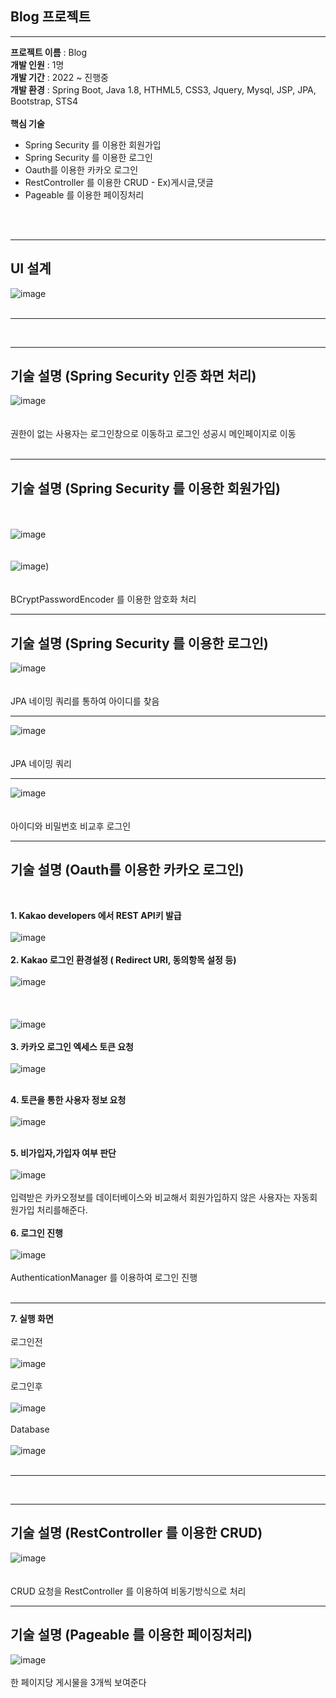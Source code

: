 ## Blog 프로젝트

<hr>

__프로젝트 이름__ : Blog<br>
__개발 인원__ : 1명<br>
__개발 기간__ : 2022 ~ 진행중<br>
__개발 환경__ : Spring Boot, Java 1.8, HTHML5, CSS3, Jquery, Mysql, JSP, JPA, Bootstrap, STS4<br><br>
__핵심 기술__<br>
<ul>
   <li>Spring Security 를 이용한 회원가입</li>
   <li>Spring Security 를 이용한 로그인</li>
   <li>Oauth를 이용한 카카오 로그인</li>
   <li>RestController 를 이용한 CRUD - Ex)게시글,댓글</li>
   <li>Pageable 를 이용한 페이징처리</li>
</ul>


<br><br><hr>
## UI 설계
![image](https://user-images.githubusercontent.com/100080583/160607987-924ccbe1-24b0-4362-86d5-881d131c6887.png)
<br><br><hr>


<br><hr>
## 기술 설명 (Spring Security 인증 화면 처리)
![image](https://user-images.githubusercontent.com/100080583/160604835-38e42017-2085-44a4-9096-2f20bc7154af.png)<br><br><br>
권한이 없는 사용자는 로그인창으로 이동하고 로그인 성공시 메인페이지로 이동<br><br><hr>


## 기술 설명 (Spring Security 를 이용한 회원가입)
<br><br>
![image](https://user-images.githubusercontent.com/100080583/159927226-22b9e7a8-542b-47ba-8c9b-e30de2e8551e.png)<br><br><br>
![image](https://user-images.githubusercontent.com/100080583/159926963-786e7f8c-a942-480d-a3cf-0d5a167fa9f6.png))<br><br><br>
BCryptPasswordEncoder 를 이용한 암호화 처리
<br><hr>



## 기술 설명 (Spring Security 를 이용한 로그인)

![image](https://user-images.githubusercontent.com/100080583/160605230-f468417a-226f-4618-9196-f665aea8e945.png)<br><br><br>
JPA 네이밍 쿼리를 통하여 아이디를 찾음
<br><hr>
![image](https://user-images.githubusercontent.com/100080583/160605477-b5d27740-9565-45b7-aa22-d4ceb53cfb80.png)<br><br><br>
JPA 네이밍 쿼리
<br><hr>
![image](https://user-images.githubusercontent.com/100080583/160606675-3512a438-5299-4172-b3c0-e28d17550a72.png)<br><br><br>
아이디와 비밀번호 비교후 로그인 
<br><hr>
## 기술 설명 (Oauth를 이용한 카카오 로그인)
<br>

__1. Kakao developers 에서 REST API키 발급__<br><br>![image](https://user-images.githubusercontent.com/100080583/159942809-460e6b45-3f3a-41ce-9d1b-1b226e42fa1b.png)
<br><br>
__2. Kakao 로그인 환경설정 ( Redirect URI, 동의항목 설정 등)__<br><br>![image](https://user-images.githubusercontent.com/100080583/159943092-bfa439bd-47c8-42a3-bef8-3921901fb791.png)<br><br>
<br><br>![image](https://user-images.githubusercontent.com/100080583/159943189-ee5701f6-1ac4-46fa-85a4-4f0dddcec3e4.png)<br><br>
__3. 카카오 로그인 엑세스 토큰 요청__<br><br>
![image](https://user-images.githubusercontent.com/100080583/159945473-f57d2f6d-d7d0-4a49-8f60-0cc376990da2.png)<br><br>

__4. 토큰을 통한 사용자 정보 요청__<br><br>![image](https://user-images.githubusercontent.com/100080583/159946822-9ef2584f-8d72-4593-b221-1e4fadb32831.png)<br><br>

__5. 비가입자,가입자 여부 판단__<br><br>![image](https://user-images.githubusercontent.com/100080583/159940086-6fba3500-2d96-461a-9d50-385f5bf564d6.png)<br><br>
입력받은 카카오정보를 데이터베이스와 비교해서 회원가입하지 않은 사용자는 자동회원가입 처리를해준다.<br><br>
__6. 로그인 진행__<br><br>![image](https://user-images.githubusercontent.com/100080583/159940678-cdf213bd-5e32-4fd4-b504-8852210eb83b.png)<br><br>
AuthenticationManager 를 이용하여 로그인 진행<br><br><hr>
__7. 실행 화면__<br><br>
로그인전<br><br>
![image](https://user-images.githubusercontent.com/100080583/159950046-ec6eb83e-8f65-48b5-a7b5-41111a2c0f5f.png)
<br><br>
로그인후<br><br>![image](https://user-images.githubusercontent.com/100080583/159950486-a15dc91c-24cc-46ab-b925-4b188b7cb0de.png)<br><br>
Database<br><br>![image](https://user-images.githubusercontent.com/100080583/159950951-324fd3e6-3dce-48bb-9221-a854f04210c1.png)<br><br><hr>



<br><hr>
## 기술 설명 (RestController 를 이용한 CRUD)
![image](https://user-images.githubusercontent.com/100080583/159927969-f087532e-ef8f-4229-afbc-e34b3aa18c4b.png) <br><br><br>
CRUD 요청을 RestController 를 이용하여 비동기방식으로 처리<br><hr>

## 기술 설명 (Pageable 를 이용한 페이징처리)<br>

![image](https://user-images.githubusercontent.com/100080583/159953560-ba93bd3b-33f7-4797-b1ea-653b8e516415.png)<br><br>
한 페이지당 게시물을 3개씩 보여준다<br><br>

